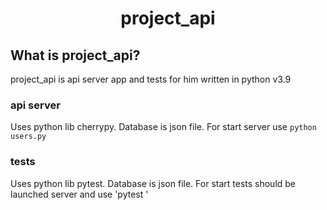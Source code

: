 <div align='center'>
  <h1>project_api</h1>
</div>

## What is project_api?

project_api is api server app and tests for him written in python v3.9

### api server

Uses python lib cherrypy. Database is json file.
For start server use 
`python users.py`

### tests

Uses python lib pytest. Database is json file.
For start tests should be launched server and use
'pytest '
